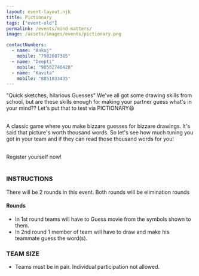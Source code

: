 ```yaml
---
layout: event-layout.njk
title: Pictionary
tags: ["event-old"]
permalink: /events/mind-matters/
image: /assets/images/events/pictionary.png

contactNumbers:
  - name: "Ankuj"
    mobile: "7982087385"
  - name: "Deepti"
    mobile: "90502746428"
  - name: "Kavita"
    mobile: "8851033435"
---
```


"Quick sketches, hilarious Guesses"
We've all got some drawing skills from school, but are these skills enough for making your partner guess what's in your mind??
Let's put that to test via PICTIONARY😄
</br>
</br>

A classic game where you make bizzare guesses for bizzare drawings. It's said that picture's worth thousand words. So let's see how much tuning you got in your team and if they can read those thousand words for you!
</br>
</br>

Register yourself now!
</br>
</br>

### INSTRUCTIONS
There will be 2 rounds in this event.
Both rounds will be elimination rounds
#### Rounds
  
- In 1st round teams will have to Guess movie from the symbols shown to them.
- In 2nd round 1 member of team will have to draw and make his teammate guess the word(s).

### TEAM SIZE
 - Teams must be in pair. Individual participation not allowed.
